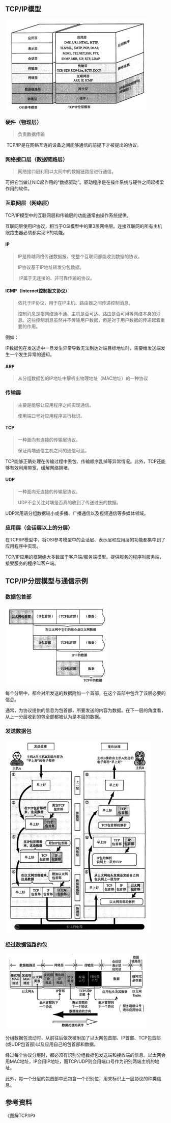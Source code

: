 ## TCP/IP模型

![](https://github.com/daqi17/AndroidBlog/blob/master/img/%E7%BD%91%E7%BB%9C/TCPIP/TCPIP%E6%A8%A1%E5%9E%8B.png)

### 硬件（物理层）

> 负责数据传输

​		TCP/IP是在网络互连的设备之间能够通信的前提下才被提出的协议。

### 网络接口层（数据链路层）

> 网络接口层利用以太网中的数据链路层进行通信。

可把它当做让NIC起作用的“数据驱动”。驱动程序是在操作系统与硬件之间起桥梁作用的软件。

### 互联网层（网络层）

TCP/IP模型中的互联网层和传输层的功能通常由操作系统提供。

互联网层使用IP协议，相当于OSI模型中的第3层网络层。连接互联网的所有主机跟路由器必须都实现IP的功能。

#### IP

> IP是跨越网络传送数据报，使整个互联网都能收到数据的协议。
>
> IP协议基于IP地址转发分包数据。
>
> ​	IP属于无连接的、非可靠传输的协议。

#### ICMP（Internet控制报文协议）

> 依托于IP协议，用于在IP主机、路由器之间传递控制消息。
>
> 控制消息是指网络通不通、主机是否可达、路由是否可用等网络本身的消息。这些控制消息虽然并不传输用户数据，但是对于用户数据的传递起着重要的作用。

例如：

​		IP数据包在发送途中一旦发生异常导致无法到达对端目标地址时，需要给发送端发生一个发生异常的通知。

#### ARP

> 从分组数据包的IP地址中解析出物理地址（MAC地址）的一种协议

### 传输层

> 主要是能够让应用程序之间实现通信。
>
> 使用端口号对应用程序进行标识。

#### TCP

> 一种面向有连接的传输层协议。
>
> 保证两端通信主机之间的通信可达。

TCP能够正确处理在传输过程中丢包、传输顺序乱掉等异常情况。此外，TCP还能够有效利用带宽，缓解网络拥堵。

#### UDP

> 一种面向无连接的传输层协议。
>
> UDP不会关注对端是否真的收到了传送过去的数据。

UDP常用语分组数据较小或多播、广播通信以及视频通信等多媒体领域。

### 应用层（会话层以上的分层）

在TCP/IP模型中，将OSI参考模型中的会话层、表示层和应用层的功能都集中到了应用程序中实现。

TCP/IP应用的框架绝大多数属于客户端/服务端模型。提供服务的程序叫服务端，接受服务的程序叫客户端。

## TCP/IP分层模型与通信示例

### 数据包首部

![](https://github.com/daqi17/AndroidBlog/blob/master/img/%E7%BD%91%E7%BB%9C/TCPIP/%E5%BE%AE%E4%BF%A1%E6%88%AA%E5%9B%BE_20200608120217.png)

​		每个分层中，都会对所发送的数据附加一个首部，在这个首部中包含了该层必要的信息。

​		通常，为协议提供的信息为包首部，所要发送的内容为数据。在下一层的角度看，从上一分层收到的包全部都被认为是本层的数据。

### 发送数据包

![](https://github.com/daqi17/AndroidBlog/blob/master/img/%E7%BD%91%E7%BB%9C/TCPIP/%E5%8F%91%E9%80%81%E6%95%B0%E6%8D%AE%E5%8C%85.png)

### 经过数据链路的包

![](https://github.com/daqi17/AndroidBlog/blob/master/img/%E7%BD%91%E7%BB%9C/TCPIP/%E5%B8%A7%E7%BB%93%E6%9E%84.png)

​		分组数据包流动时，从前往后依次被附加了以太网包首部、IP首部、TCP包首部(或UDP包首部)以及应用自己的包首部和数据。		

经过每个协议分层时，都必须有识别分组数据包发送端和接收端的信息。以太网会用MAC地址，IP会用IP地址，而TCP/UDP则会用端口号作为识别两端主机的地址。

​		此外，每一个分层的包首部中还包含一个识别位，用来标识上一层协议的种类信息。

## 参考资料

《图解TCP/IP》